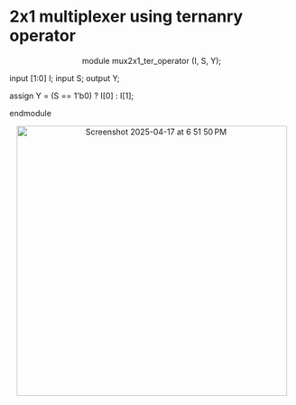 # 2x1 multiplexer using ternanry operator
<p align="center">
module mux2x1_ter_operator (I, S, Y);
  
  input [1:0] I;
  input S;
  output Y;
  
  assign Y = (S == 1'b0) ? I[0] : I[1];
  
endmodule
<p/>
<p align="center">
<img width="479" alt="Screenshot 2025-04-17 at 6 51 50 PM" src="https://github.com/user-attachments/assets/14ed5124-6d51-4ee8-b544-7d297f085530" />
<p/>
